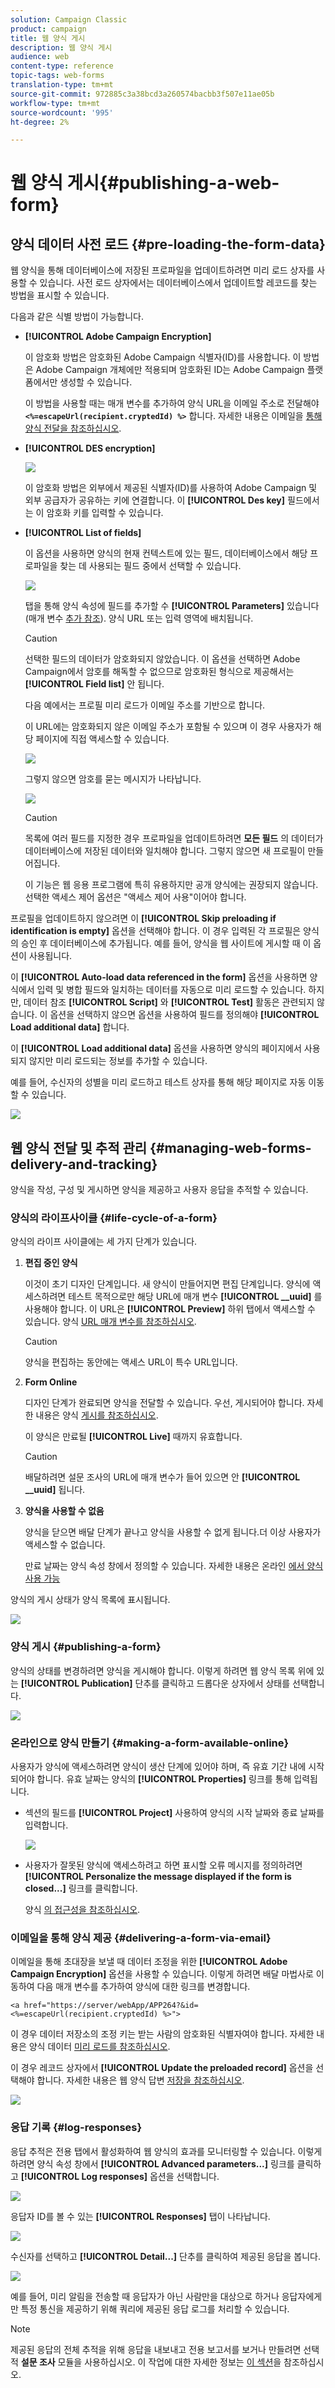 ```yaml
---
solution: Campaign Classic
product: campaign
title: 웹 양식 게시
description: 웹 양식 게시
audience: web
content-type: reference
topic-tags: web-forms
translation-type: tm+mt
source-git-commit: 972885c3a38bcd3a260574bacbb3f507e11ae05b
workflow-type: tm+mt
source-wordcount: '995'
ht-degree: 2%

---
```



# 웹 양식 게시{#publishing-a-web-form}

## 양식 데이터 사전 로드 {#pre-loading-the-form-data}

웹 양식을 통해 데이터베이스에 저장된 프로파일을 업데이트하려면 미리 로드 상자를 사용할 수 있습니다. 사전 로드 상자에서는 데이터베이스에서 업데이트할 레코드를 찾는 방법을 표시할 수 있습니다.

다음과 같은 식별 방법이 가능합니다.

* **[!UICONTROL Adobe Campaign Encryption]**

   이 암호화 방법은 암호화된 Adobe Campaign 식별자(ID)를 사용합니다. 이 방법은 Adobe Campaign 개체에만 적용되며 암호화된 ID는 Adobe Campaign 플랫폼에서만 생성할 수 있습니다.

   이 방법을 사용할 때는 매개 변수를 추가하여 양식 URL을 이메일 주소로 전달해야 **`<%=escapeUrl(recipient.cryptedId) %>`** 합니다. 자세한 내용은 이메일을 [통해 양식 전달을 참조하십시오](#delivering-a-form-via-email).

* **[!UICONTROL DES encryption]**

   ![](assets/s_ncs_admin_survey_preload_methods_001.png)

   이 암호화 방법은 외부에서 제공된 식별자(ID)를 사용하여 Adobe Campaign 및 외부 공급자가 공유하는 키에 연결합니다. 이 **[!UICONTROL Des key]** 필드에서는 이 암호화 키를 입력할 수 있습니다.

* **[!UICONTROL List of fields]**

   이 옵션을 사용하면 양식의 현재 컨텍스트에 있는 필드, 데이터베이스에서 해당 프로파일을 찾는 데 사용되는 필드 중에서 선택할 수 있습니다.

   ![](assets/s_ncs_admin_survey_preload_methods_002.png)

   탭을 통해 양식 속성에 필드를 추가할 수 **[!UICONTROL Parameters]** 있습니다(매개 변수 [추가 참조](../../web/using/defining-web-forms-properties.md#adding-parameters)). 양식 URL 또는 입력 영역에 배치됩니다.

   >[!CAUTION]
   >
   >선택한 필드의 데이터가 암호화되지 않았습니다. 이 옵션을 선택하면 Adobe Campaign에서 암호를 해독할 수 없으므로 암호화된 형식으로 제공해서는 **[!UICONTROL Field list]** 안 됩니다.

   다음 예에서는 프로필 미리 로드가 이메일 주소를 기반으로 합니다.

   이 URL에는 암호화되지 않은 이메일 주소가 포함될 수 있으며 이 경우 사용자가 해당 페이지에 직접 액세스할 수 있습니다.

   ![](assets/s_ncs_admin_survey_preload_methods_003.png)

   그렇지 않으면 암호를 묻는 메시지가 나타납니다.

   ![](assets/s_ncs_admin_survey_preload_methods_004.png)

   >[!CAUTION]
   >
   >목록에 여러 필드를 지정한 경우 프로파일을 업데이트하려면 **모든 필드** 의 데이터가 데이터베이스에 저장된 데이터와 일치해야 합니다. 그렇지 않으면 새 프로필이 만들어집니다.
   > 
   >이 기능은 웹 응용 프로그램에 특히 유용하지만 공개 양식에는 권장되지 않습니다. 선택한 액세스 제어 옵션은 &quot;액세스 제어 사용&quot;이어야 합니다.

프로필을 업데이트하지 않으려면 이 **[!UICONTROL Skip preloading if identification is empty]** 옵션을 선택해야 합니다. 이 경우 입력된 각 프로필은 양식의 승인 후 데이터베이스에 추가됩니다. 예를 들어, 양식을 웹 사이트에 게시할 때 이 옵션이 사용됩니다.

이 **[!UICONTROL Auto-load data referenced in the form]** 옵션을 사용하면 양식에서 입력 및 병합 필드와 일치하는 데이터를 자동으로 미리 로드할 수 있습니다. 하지만, 데이터 참조 **[!UICONTROL Script]** 와 **[!UICONTROL Test]** 활동은 관련되지 않습니다. 이 옵션을 선택하지 않으면 옵션을 사용하여 필드를 정의해야 **[!UICONTROL Load additional data]** 합니다.

이 **[!UICONTROL Load additional data]** 옵션을 사용하면 양식의 페이지에서 사용되지 않지만 미리 로드되는 정보를 추가할 수 있습니다.

예를 들어, 수신자의 성별을 미리 로드하고 테스트 상자를 통해 해당 페이지로 자동 이동할 수 있습니다.

![](assets/s_ncs_admin_survey_preload_ex.png)

## 웹 양식 전달 및 추적 관리 {#managing-web-forms-delivery-and-tracking}

양식을 작성, 구성 및 게시하면 양식을 제공하고 사용자 응답을 추적할 수 있습니다.

### 양식의 라이프사이클 {#life-cycle-of-a-form}

양식의 라이프 사이클에는 세 가지 단계가 있습니다.

1. **편집 중인 양식**

   이것이 초기 디자인 단계입니다. 새 양식이 만들어지면 편집 단계입니다. 양식에 액세스하려면 테스트 목적으로만 해당 URL에 매개 변수 **[!UICONTROL __uuid]** 를 사용해야 합니다. 이 URL은 **[!UICONTROL Preview]** 하위 탭에서 액세스할 수 있습니다. 양식 [URL 매개 변수를 참조하십시오](../../web/using/defining-web-forms-properties.md#form-url-parameters).

   >[!CAUTION]
   >
   >양식을 편집하는 동안에는 액세스 URL이 특수 URL입니다.

1. **Form Online**

   디자인 단계가 완료되면 양식을 전달할 수 있습니다. 우선, 게시되어야 합니다. 자세한 내용은 양식 [게시를 참조하십시오](#publishing-a-form).

   이 양식은 만료될 **[!UICONTROL Live]** 때까지 유효합니다.

   >[!CAUTION]
   >
   >배달하려면 설문 조사의 URL에 매개 변수가 들어 있으면 안 **[!UICONTROL __uuid]** 됩니다.

1. **양식을 사용할 수 없음**

   양식을 닫으면 배달 단계가 끝나고 양식을 사용할 수 없게 됩니다.더 이상 사용자가 액세스할 수 없습니다.

   만료 날짜는 양식 속성 창에서 정의할 수 있습니다. 자세한 내용은 온라인 [에서 양식 사용 가능](#making-a-form-available-online)

양식의 게시 상태가 양식 목록에 표시됩니다.

![](assets/s_ncs_admin_survey_status.png)

### 양식 게시 {#publishing-a-form}

양식의 상태를 변경하려면 양식을 게시해야 합니다. 이렇게 하려면 웹 양식 목록 위에 있는 **[!UICONTROL Publication]** 단추를 클릭하고 드롭다운 상자에서 상태를 선택합니다.

![](assets/webapp_publish_webform.png)

### 온라인으로 양식 만들기 {#making-a-form-available-online}

사용자가 양식에 액세스하려면 양식이 생산 단계에 있어야 하며, 즉 유효 기간 내에 시작되어야 합니다. 유효 날짜는 양식의 **[!UICONTROL Properties]** 링크를 통해 입력됩니다.

* 섹션의 필드를 **[!UICONTROL Project]** 사용하여 양식의 시작 날짜와 종료 날짜를 입력합니다.

   ![](assets/webapp_availability_date.png)

* 사용자가 잘못된 양식에 액세스하려고 하면 표시할 오류 메시지를 정의하려면 **[!UICONTROL Personalize the message displayed if the form is closed...]** 링크를 클릭합니다.

   양식 [의 접근성을 참조하십시오](../../web/using/defining-web-forms-properties.md#accessibility-of-the-form).

### 이메일을 통해 양식 제공 {#delivering-a-form-via-email}

이메일을 통해 초대장을 보낼 때 데이터 조정을 위한 **[!UICONTROL Adobe Campaign Encryption]** 옵션을 사용할 수 있습니다. 이렇게 하려면 배달 마법사로 이동하여 다음 매개 변수를 추가하여 양식에 대한 링크를 변경합니다.

```
<a href="https://server/webApp/APP264?&id=<%=escapeUrl(recipient.cryptedId) %>">
```

이 경우 데이터 저장소의 조정 키는 받는 사람의 암호화된 식별자여야 합니다. 자세한 내용은 양식 데이터 [미리 로드를 참조하십시오](#pre-loading-the-form-data).

이 경우 레코드 상자에서 **[!UICONTROL Update the preloaded record]** 옵션을 선택해야 합니다. 자세한 내용은 웹 양식 답변 [저장을 참조하십시오](../../web/using/web-forms-answers.md#saving-web-forms-answers).

![](assets/s_ncs_admin_survey_save_box_option.png)

### 응답 기록 {#log-responses}

응답 추적은 전용 탭에서 활성화하여 웹 양식의 효과를 모니터링할 수 있습니다. 이렇게 하려면 양식 속성 창에서 **[!UICONTROL Advanced parameters...]** 링크를 클릭하고 **[!UICONTROL Log responses]** 옵션을 선택합니다.

![](assets/s_ncs_admin_survey_trace.png)

응답자 ID를 볼 수 있는 **[!UICONTROL Responses]** 탭이 나타납니다.

![](assets/s_ncs_admin_survey_trace_tab.png)

수신자를 선택하고 **[!UICONTROL Detail...]** 단추를 클릭하여 제공된 응답을 봅니다.

![](assets/s_ncs_admin_survey_trace_edit.png)

예를 들어, 미리 알림을 전송할 때 응답자가 아닌 사람만을 대상으로 하거나 응답자에게만 특정 통신을 제공하기 위해 쿼리에 제공된 응답 로그를 처리할 수 있습니다.

>[!NOTE]
>
>제공된 응답의 전체 추적을 위해 응답을 내보내고 전용 보고서를 보거나 만들려면 선택적 **설문 조사** 모듈을 사용하십시오. 이 작업에 대한 자세한 정보는 [이 섹션](../../web/using/about-surveys.md)을 참조하십시오.


